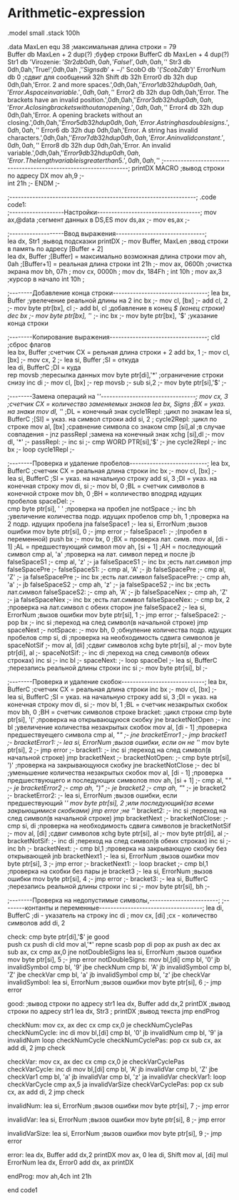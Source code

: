 # Arithmetic-expression

.model small 
.stack 100h 

.data 
MaxLen equ 38          ;максимальная длина строки = 79   
Buffer db MaxLen + 2 dup(?)  ;буфер строки 
BufferC db MaxLen + 4 dup(?)                   
Str1 db 'Virozenie: $'
Str2 db 0dh,0ah,'False!',0dh,0ah ,'$' 
Str3 db 0dh,0ah,'True!',0dh,0ah ,'$' 
Signs db '+-/$' 
ScobO db '($'
ScobZ db ')$'
ErrorNum db 0
;сдвиг для сообщений 32h
Shift db 32h
Error0 db 32h dup 0dh,0ah,'Error. 2 and more spaces.',0dh,0ah,'$' 
Error1 db 32h dup 0dh,0ah,'Error. A space in variable.',0dh,0ah,'$' 
Error2 db 32h dup 0dh,0ah,'Error. The brackets have an invalid position.',0dh,0ah,'$'
Error3 db 32h dup 0dh,0ah,'Error. A closing brackets without an opening.',0dh,0ah,'$'
Error4 db 32h dup 0dh,0ah,'Error. A opening brackets without an closing.',0dh,0ah,'$' 
Error5 db 32h dup 0dh,0ah,'Error. A string has double signs.',0dh,0ah,'$'
Error6 db 32h dup 0dh,0ah,'Error. A string has invalid characters.',0dh,0ah,'$'
Error7 db 32h dup 0dh,0ah,'Error. An invalid constant.',0dh,0ah,'$' 
Error8 db 32h dup 0dh,0ah,'Error. An invalid variable.',0dh,0ah,'$'
Error9 db 32h dup 0dh,0ah,'Error. The length variable is greater than 5.',0dh,0ah,'$' 
;-----------------------------------------------------------------;
printDX MACRO     ;вывод строки по адресу DX
 mov ah,9         ;-   
 int 21h          ;-
ENDM              ;-
 
;-----------------------------------------------------------------;
.code 
code1:  
 ;-------------------Настройки------------------------------------;
 mov ax,@data        ;сегмент данных в DS,ES
 mov ds,ax           ;-
 mov es,ax           ;-
 
 ;-------------------Ввод выражения-------------------------------;        
 lea dx, Str1             ;вывод подсказки
 printDX                  ;-
 mov Buffer, MaxLen       ;ввод строки в память по адресу [Buffer + 2]                
 lea dx, Buffer           ;[Buffer] = максимально возможная длина строки
 mov ah, 0ah              ;[Buffer+1] = реальная длина строки
 int 21h                  ;- 
 mov ax, 0600h            ;очистка экрана
 mov bh, 07h              ;
 mov cx, 0000h            ;
 mov dx, 184Fh            ;
 int 10h                  ;
 mov ax,3                 ;курсор в начало
 int 10h                  ;
 
 ;--------Добавление конца строки---------------------------------;
 lea bx, Buffer            ;увелечение реальной длины на 2
 inc bx                    ;-
 mov cl, [bx]              ;-
 add cl, 2                 ;-
 mov byte ptr[bx], cl      ;-
 add bl, cl                ;добавление в конец *$ (конец строки)
 dec bx                    ;-
 mov byte ptr[bx], '*'     ;-
 inc bx                    ;-
 mov byte ptr[bx], '$'     ;указание конца строки
 
 ;--------Копирование выражения----------------------------------;
 cld                       ;сброс флагов          
 lea bx, Buffer            ;счетчик CX = рельная длина строки + 2
 add bx, 1                 ;-
 mov cl, [bx]              ;-
 mov cx, 2                 ;-
 lea si, Buffer            ;SI = откуда  
 lea di, BufferC           ;DI = куда  
 rep movsb                 ;пересылка данных
 mov byte ptr[di],'*'      ;ограничение строки снизу
 inc di                    ;-
 mov cl, [bx]              ;-
 rep movsb                 ;-
 sub si,2                  ;-
 mov byte ptr[si],'$'      ;-
 
 ;--------Замена операций на '*'---------------------------------;
 mov cx, 3                 ;счетчик CX = количество заменяемых знаков
 lea bx, Signs             ;BX = указ. на знаки
 mov dl, '*'               ;DL = конечный знак
 cycle1Repl:               ;цикл по знакам
  lea si, BufferC          ;[SI] = указ. на символ строки
  add si, 2                ;
  cycle2Repl:              ;цикл по строке
   mov al, [bx]            ;сравнение символа со знаком
   cmp [si],al             ;в случае совпадения - 
   jnz passRepl            ;замена на конечный знак
    xchg [si],dl           ;-
    mov dl, '*'            ;-
   passRepl:                ;-
   inc si                  ;-
   cmp WORD PTR[si],'$'    ;-
  jne cycle2Repl            ;-
  inc bx                   ;-
 loop cycle1Repl            ;-

;--------Проверка и удаление пробелов---------------------------;
 lea bx, BufferC           ;счетчик CX = реальная длина строки
 inc bx                    ;-
 mov cl, [bx]              ;-                  
 lea si, BufferC           ;SI = указ. на начальную строку 
 add si, 3                 ;DI = указ. на конечная строку
 mov di, si                ;-
 mov bl, 0                 ;BL = счетчик символов в конечной строке 
 mov bh, 0                 ;BH = колличество вподряд идущих пробелов
 spaceDel:                 ;-     
  cmp byte ptr[si], ' '    ;проверка на пробел
  jne notSpace             ;-
   inc bh                  ;увеличение количества подр. идущих пробелов
   cmp bh, 1               ;проверка на 2 подр. идущих пробела
   jna falseSpace1         ;-
    lea si, ErrorNum       ;вызов ошибки
    mov byte ptr[si], 0    ;-
    jmp error              ;-
   falseSpace1:            ;-
                           ;(пробел в переменной)
   push bx                 ;-
   mov bx, 0               ;BX = проверка лат. симв. 
   mov al, [di - 1]        ;AL = предшествующий символ 
   mov ah, [si + 1]        ;AH = последующий символ
    cmp al, 'a'            ;проверка на лат. символ перед и после
    jb falseSpaceS1        ;-
    cmp al, 'z'            ;-
    ja falseSpaceS1        ;-
    inc bx                 ;есть лат.символ
    jmp falseSpacePre      ;-
    falseSpaceS1:          ;-
     cmp al, 'A'           ;-
     jb falseSpacePre      ;-
     cmp al, 'Z'           ;-
     ja falseSpacePre      ;-
     inc bx                ;есть лат.символ
    falseSpacePre:         ;-
    cmp ah, 'a'            ;-
    jb falseSpaceS2        ;-
    cmp ah, 'z'            ;-
    ja falseSpaceS2        ;-
    inc bx                 ;есть лат.символ
    falseSpaceS2:          ;-
     cmp ah, 'A'           ;-
     jb falseSpaceNex      ;-
     cmp ah, 'Z'           ;-
     ja falseSpaceNex      ;-
     inc bx                ;есть лат.символ
   falseSpaceNex:          ;-
   cmp bx, 2               ;проверка на лат.символ с обеих сторон
   jne falseSpace2         ;-
    lea si, ErrorNum       ;вызов ошибки
    mov byte ptr[si], 1    ;-
    jmp error              ;-
   falseSpace2:            ;-
   pop bx                  ;-
   inc si                  ;переход на след символ(в начальной строке)
   jmp spaceNext           ;-
  notSpace:                ;-
  mov bh, 0                ;обнуление количества подр. идущих пробелов
  cmp si, di               ;проверка на необходимость сдвига символов
  je spaceNotSif           ;-
   mov al, [di]            ;сдвиг символов
   xchg byte ptr[si], al   ;-
   mov byte ptr[di], al    ;-
  spaceNotSif:             ;-
  inc di                   ;переход на след символ(в обеих строках)
  inc si                   ;-
  inc bl                   ;-
  spaceNext:               ;-
 loop spaceDel             ;-
 lea si, BufferC           ;перезапись реальной длины строки
 inc si                    ;-
 mov byte ptr[si], bl      ;-
 
 ;--------Проверка и удаление скобок-----------------------------;
 lea bx, BufferC           ;счетчик CX = реальная длина строки
 inc bx                    ;-
 mov cl, [bx]              ;-                  
 lea si, BufferC           ;SI = указ. на начальную строку 
 add si, 3                 ;DI = указ. на конечная строку
 mov di, si                ;-
 mov bl, 1                 ;BL = счетчик незакрытых скобок 
 mov bh, 0                 ;BH = счетчик символов строке
 bracket:                  ;цикл строки
  cmp byte ptr[si], '('    ;проверка на открывающуюся скобку
  jne bracketNotOpen       ;-
   inc bl                  ;увеличение количества незакрытых скобок
   mov al, [di - 1]        ;проверка предшествуещего символа
   cmp al, "*"             ;-
   jne bracketError1       ;-
   jmp bracket1            ;-
   bracketError1:          ;-
    lea si, ErrorNum       ;вызов ошибки, если он не '*'
    mov byte ptr[si], 2    ;-
    jmp error              ;-
   bracket1:               ;-
   inc si                  ;переход на след символ(в начальной строке)
   jmp bracketNext         ;-
  bracketNotOpen:          ;-
  cmp byte ptr[si], ')'    ;проверка на закрывающуюся скобку
  jne bracketNotClose      ;-
   dec bl                  ;уменьшение количества незакрытых скобок
   mov al, [di - 1]        ;проверка предшествующего и последующих символов
   mov ah, [si + 1]        ;-
   cmp al, "*"             ;-
   je bracketError2        ;-
   cmp ah, ")"             ;-
   je bracket2             ;-
   cmp ah, "*"             ;-
   je bracket2             ;-
    bracketError2:         ;-
    lea si, ErrorNum       ;вызов ошибки, если предшествующий '*'
    mov byte ptr[si], 2    ;или последующий(за всеми закрыющимися скобками)
    jmp error              ;не '*'
   bracket2:               ;-
   inc si                  ;переход на след символ(в начальной строке)
   jmp bracketNext         ;-
  bracketNotClose:         ;-
  cmp si, di               ;проверка на необходимость сдвига символов
   je bracketNotSif        ;-
   mov al, [di]            ;сдвиг символов
   xchg byte ptr[si], al   ;-
   mov byte ptr[di], al    ;-
  bracketNotSif:           ;-
  inc di                   ;переход на след символ(в обеих строках)
  inc si                   ;-
  inc bh                   ;- 
  bracketNext:             ;-
  cmp bl,1                 ;проверка на закрывающую скобку без открывающей
  jnb bracketNext1         ;-
    lea si, ErrorNum       ;вызов ошибки
    mov byte ptr[si], 3    ;-
    jmp error              ;-
  bracketNext1:            ;-
 loop bracket              ;-
 cmp bl,1                  ;проверка на скобки без пары
 je bracket3               ;-
  lea si, ErrorNum         ;вызов ошибки
  mov byte ptr[si], 4      ;-
  jmp error                ;-
 bracket3:                 ;-
 lea si, BufferC           ;перезапись реальной длины строки
 inc si                    ;-
 mov byte ptr[si], bh      ;-
 
 ;--------Проверка на недопустимые символы,------------------------;
 ;--------контанты и переменные------------------------------------;
 lea di, BufferC  ;di - указатель на строку
 inc di     ;
 mov cx, [di]     ;cx - количество символов
 add di, 2
 
check:
 cmp byte ptr[di],'$'
 je good  
 push cx
 push di
 cld
 mov al,'*'
 repne scasb
 pop di
 pop ax
 push ax
 dec ax
 sub ax, cx 
 cmp ax,0
 jne notDoubleSigns
  lea si, ErrorNum         ;вызов ошибки
  mov byte ptr[si], 5      ;-
  jmp error
 notDoubleSigns:
 mov bl,[di]
 cmp bl, '0'
 jb invalidSymbol
 cmp bl, '9'
 jbe checkNum
 cmp bl, 'A'
 jb invalidSymbol
 cmp bl, 'Z'
 jbe checkVar
 cmp bl, 'a'
 jb invalidSymbol
 cmp bl, 'z'
 jbe checkVar 
invalidSymbol:
 lea si, ErrorNum         ;вызов ошибки
 mov byte ptr[si], 6      ;-
 jmp error

good:              ;вывод строки по адресу str1
 lea dx, Buffer 
 add dx,2
 printDX                ;вывод строки по адресу str1
 lea dx, Str3       ;
 printDX           ;вывод текста 
 jmp endProg 
 
checkNum:
 mov cx, ax
 dec cx
 cmp cx,0
 je checkNumCyclePas
 checkNumCycle:
  inc di
  mov bl,[di]
  cmp bl, '0'
  jb invalidNum
  cmp bl, '9'
  ja invalidNum
 loop checkNumCycle
 checkNumCyclePas:
 pop cx
 sub cx, ax
 add di, 2
 jmp check
 
checkVar:
 mov cx, ax
 dec cx
 cmp cx,0
 je checkVarCyclePas
 checkVarCycle:
  inc di
  mov bl,[di]
  cmp bl, 'A'
  jb invalidVar
  cmp bl, 'Z'
  jbe checkVar1
  cmp bl, 'a'
  jb invalidVar
  cmp bl, 'z'
  ja invalidVar
  checkVar1:
 loop checkVarCycle
 cmp ax,5
 ja invalidVarSize
 checkVarCyclePas:
 pop cx
 sub cx, ax
 add di, 2
 jmp check
 

 
invalidNum:
 lea si, ErrorNum         ;вызов ошибки
 mov byte ptr[si], 7      ;-
 jmp error
 
invalidVar: 
lea si, ErrorNum         ;вызов ошибки
 mov byte ptr[si], 8      ;-
 jmp error
 
invalidVarSize:
 lea si, ErrorNum         ;вызов ошибки
 mov byte ptr[si], 9      ;-
 jmp error 
 
error:
 lea dx, Buffer 
 add dx,2
 printDX
 mov ax, 0
 lea di, Shift
 mov al, [di]
 mul ErrorNum
 lea dx, Error0
 add dx, ax
 printDX
 
endProg:
 mov ah,4ch
 int 21h
 
end code1
